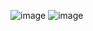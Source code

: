 ![image](https://user-images.githubusercontent.com/66187657/221683988-5eed77d0-0e27-4cf6-88f9-08e18a5d1b60.png)
![image](https://user-images.githubusercontent.com/66187657/221684074-da98653f-348a-4acb-8830-e9efcff3fc58.png)

